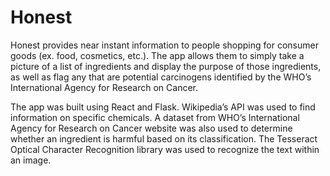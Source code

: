 # Honest

Honest provides near instant information to people shopping for consumer goods (ex. food, cosmetics, etc.). The app allows them to simply take a picture of a list of ingredients and display the purpose of those ingredients, as well as flag any that are potential carcinogens identified by the WHO’s International Agency for Research on Cancer.

The app was built using React and Flask. Wikipedia’s API was used to find information on specific chemicals. A dataset from WHO’s International Agency for Research on Cancer website was also used to determine whether an ingredient is harmful based on its classification. The Tesseract Optical Character Recognition library was used to recognize the text within an image.
